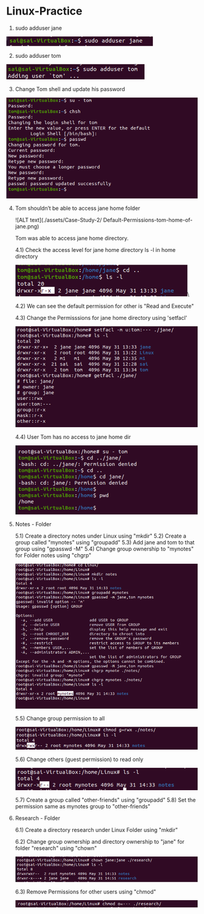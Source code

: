 # Linux-Practice

1) sudo adduser jane

![Alt text](./assets/Case-Study-2/jane_useradd.png)

2) sudo adduser tom

![Alt text](./assets/Case-Study-2/tom_useradd.png)

3) Change Tom shell and update his password

![Alt text](./assets/Case-Study-2/tom_change_sheel&passwd.png)

4) Tom shouldn’t be able to access jane home folder

    ![ALT text](./assets/Case-Study-2/
    Default-Permissions-tom-home-of-jane.png)

    Tom was able to access jane home directory.
        
    4.1) Check the access level for jane home directory ls -l in home directory

    ![ALT text](./assets/Case-Study-2/jane_home_dir_permissions.png)\

    4.2) We can see the default permission for other is "Read and Execute"

    4.3) Change the Permisssions for jane home directory using 'setfacl'

    ![ALT text](./assets/Case-Study-2/change_permisssion_jane_home_dir.png)

    4.4) User Tom has no access to jane home dir

    ![Alt text](./assets/Case-Study-2/No-Access-Tom-jane-home-dir.png)

5) Notes - Folder

    5.1) Create a directory notes under Linux using "mkdir"
    5.2) Create a group called "mynotes" using "groupadd"
    5.3) Add jane and tom to that group using "gpasswd -M"
    5.4) Change group ownership to "mynotes" for Folder notes using "chgrp"

    ![ALT text](./assets/Case-Study-2/mynotes_grp.png)

    5.5) Change group permission to all

    ![ALT text](./assets/Case-Study-2/mynotes_grp_permsssion.png)

    5.6) Change others (guest permission) to read only

    ![ALT text](./assets/Case-Study-2/change_others_permission_notes.png)

    5.7) Create a group called "other-friends" using "groupadd"
    5.8) Set the permission same as mynotes group to "other-friends"


6) Research - Folder

    6.1) Create a directory research under Linux Folder using "mkdir"
    
    6.2) Change group ownership and directory ownership to "jane" for folder "research" using "chown"

    ![ALT text](./assets/Case-Study-2/research_permission_jane.png)

    6.3) Remove Permissions for other users using "chmod"

    ![ALT text](./assets/Case-Study-2/change_permissions_other_research.png)